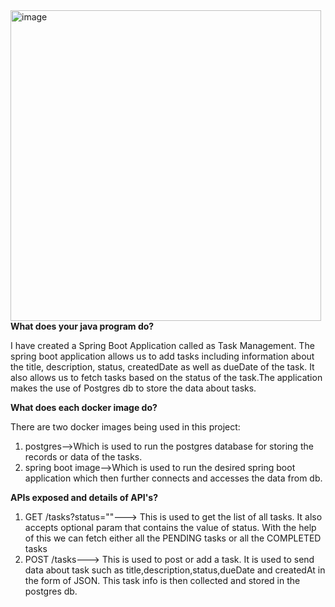 <img width="497" alt="image" src="https://github.com/user-attachments/assets/8d2d29f9-6613-49b5-b3d1-4f5c4ca5c1cd" />
<strong>What does your java program do?</strong>
<p>I have created a Spring Boot Application called as Task Management. The spring boot application allows us to add tasks including information about the title, description, status, createdDate as well as dueDate of the task. It also allows us to fetch tasks based on the status of the task.The application makes the use of Postgres db to store the data about tasks.</p>

<strong>What does each docker image do?</strong>
<p>There are two docker images being used in this project:
  <ol>
    <li>postgres-->Which is used to run the postgres database for storing the records or data of the tasks.</li>
    <li>spring boot image-->Which is used to run the desired spring boot application which then further connects and accesses the data from db.</li>
  </ol>
</p>

<strong>APIs exposed and details of API's?</strong>
<p>
  <ol>
    <li>GET /tasks?status=""---> This is used to get the list of all tasks. It also accepts optional param that contains the value of status. With the help of this we can fetch either all the PENDING tasks or all the COMPLETED tasks </li>
    <li>POST /tasks---> This is used to post or add a task. It is used to send data about task such as title,description,status,dueDate and createdAt in the form of JSON. This task info is then collected and stored in the postgres db.</li>
  </ol>
</p>
